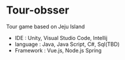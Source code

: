 # Tour-obsser
Tour game based on Jeju Island

* IDE : Unity, Visual Studio Code, Intellij
* language  : Java, Java Script, C#, Sql(TBD)
* Framework : Vue.js, Node.js Spring

